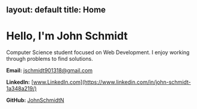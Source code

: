 layout: default
title: Home
---


# Hello, I'm **John Schmidt**
Computer Science student focused on Web Development. I enjoy working through problems to find solutions. 

**Email:**
[jschmidt901318@gmail.com](mailto:jschmidt901318@gmail.com)

**LinkedIn:** 
[www.LinkedIn.com](https://www.linkedin.com/in/john-schmidt-1a348a219/)

**GitHub:**
[JohnSchmidtN](https://github.com/JohnSchmidtN)